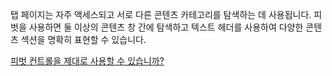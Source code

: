 ﻿탭 페이지는 자주 액세스되고 서로 다른 콘텐츠 카테고리를 탐색하는 데 사용됩니다. 피벗을 사용하면 둘 이상의 콘텐츠 창 간에 탐색하고 텍스트 헤더를 사용하여 다양한 콘텐츠 섹션을 명확히 표현할 수 있습니다.

[피벗 컨트롤을 제대로 사용할 수 있습니까?](https://docs.microsoft.com/windows/uwp/design/controls-and-patterns/pivot)
